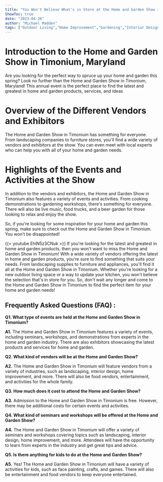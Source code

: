 ```yaml
---
title: "You Won't Believe What's in Store at the Home and Garden Show in Timonium!"
ShowToc: true 
date: "2023-04-26"
author: "Michael Madden" 
tags: ["Outdoor Living","Home Improvement","Gardening","Interior Design","DIY Projects","Appliances","Home Decor"]
---
```

# Introduction to the Home and Garden Show in Timonium, Maryland

Are you looking for the perfect way to spruce up your home and garden this spring? Look no further than the Home and Garden Show in Timonium, Maryland! This annual event is the perfect place to find the latest and greatest in home and garden products, services, and ideas

# Overview of the Different Vendors and Exhibitors

The Home and Garden Show in Timonium has something for everyone. From landscaping companies to furniture stores, you'll find a wide variety of vendors and exhibitors at the show. You can even meet with local experts who can help you with all of your home and garden needs.

# Highlights of the Events and Activities at the Show

In addition to the vendors and exhibitors, the Home and Garden Show in Timonium also features a variety of events and activities. From cooking demonstrations to gardening workshops, there's something for everyone. There will also be live music, food trucks, and a beer garden for those looking to relax and enjoy the show.

So, if you're looking for some inspiration for your home and garden this spring, make sure to check out the Home and Garden Show in Timonium. You won't be disappointed!

{{< youtube EhlN5z3CNuk >}} 
If you're looking for the latest and greatest in home and garden products, then you won't want to miss the Home and Garden Show in Timonium! With a wide variety of vendors offering the latest in home and garden products, you're sure to find something that suits your needs. From landscaping supplies to furniture and appliances, you'll find it all at the Home and Garden Show in Timonium. Whether you're looking for a new outdoor living space or a way to update your kitchen, you won't believe the selection that's in store for you. So, don't wait any longer and come to the Home and Garden Show in Timonium to find the perfect item for your home and garden needs!

## Frequently Asked Questions (FAQ) :
**Q1. What type of events are held at the Home and Garden Show in Timonium?**

**A1.** The Home and Garden Show in Timonium features a variety of events, including seminars, workshops, and demonstrations from experts in the home and garden industry. There are also exhibitors showcasing the latest products and services for home and garden.

**Q2. What kind of vendors will be at the Home and Garden Show?**

**A2.** The Home and Garden Show in Timonium will feature vendors from a variety of industries, such as landscaping, interior design, home improvement, and more. There will also be food vendors, entertainment, and activities for the whole family.

**Q3. How much does it cost to attend the Home and Garden Show?**

**A3.** Admission to the Home and Garden Show in Timonium is free. However, there may be additional costs for certain events and activities.

**Q4. What kind of seminars and workshops will be offered at the Home and Garden Show?**

**A4.** The Home and Garden Show in Timonium will offer a variety of seminars and workshops covering topics such as landscaping, interior design, home improvement, and more. Attendees will have the opportunity to learn from experts in the industry and get great tips and advice.

**Q5. Is there anything for kids to do at the Home and Garden Show?**

**A5.** Yes! The Home and Garden Show in Timonium will have a variety of activities for kids, such as face painting, crafts, and games. There will also be entertainment and food vendors to keep everyone entertained.



